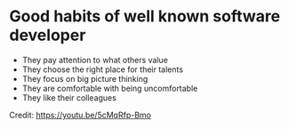 # Good habits of well known software developer 

* They pay attention to what others value
* They choose the right place for their talents
* They focus on big picture thinking
* They are comfortable with being uncomfortable
* They like their colleagues

Credit: https://youtu.be/5cMqRfp-Bmo
